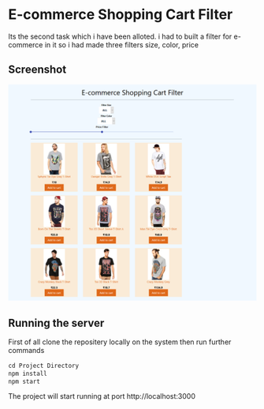 # E-commerce Shopping Cart Filter
Its the second task which i have been alloted. i had to built a filter for e-commerce in it so i had made three filters size, color, price
## Screenshot
<img src="Screenshot_2020-05-09 React App(1).png"/>

## Running the server

First of all clone the repositery locally on the system
then run further commands<br/>

```
cd Project Directory
npm install
npm start
```
The project will start running at port http://localhost:3000 
